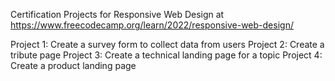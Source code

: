 Certification Projects for Responsive Web Design at https://www.freecodecamp.org/learn/2022/responsive-web-design/

Project 1: Create a survey form to collect data from users
Project 2: Create a tribute page
Project 3: Create a technical landing page for a topic
Project 4: Create a product landing page 
